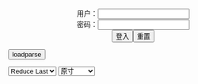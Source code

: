 <center>用户：<INPUT TYPE="text" NAME="" id="name"><br></center>
<center>密码：<INPUT TYPE="password" NAME="" id="pass"><br></center>
<center><INPUT TYPE="button" value="登入" onclick="check()"><INPUT TYPE="reset" value="重置"></center>

<div style="display: none" id="mdm" name="dmd">

<section class="entry-content">
<img src="https://img.oreno-erohon.com/wp-content/uploads/2022/04/1650272430.jpg" alt="同級生のオタクと深夜の学校で変態SMプレイをする淫乱ギャルJK…彼女は彼に従順に全裸徘徊やトイレで目隠しプレイや輪姦などあらゆる変態プレイをする！" width="1080" height="1533" class="alignnone size-full wp-image-398504" srcset="https://img.oreno-erohon.com/wp-content/uploads/2022/04/1650272430.jpg 1080w, https://img.oreno-erohon.com/wp-content/uploads/2022/04/1650272430-211x300.jpg 211w, https://img.oreno-erohon.com/wp-content/uploads/2022/04/1650272430-768x1090.jpg 768w, https://img.oreno-erohon.com/wp-content/uploads/2022/04/1650272430-721x1024.jpg 721w" sizes="(max-width: 1080px) 100vw, 1080px">
<img src="https://img.oreno-erohon.com/wp-content/uploads/2022/04/1650272439-1.jpg" alt="同級生のオタクと深夜の学校で変態SMプレイをする淫乱ギャルJK…彼女は彼に従順に全裸徘徊やトイレで目隠しプレイや輪姦などあらゆる変態プレイをする！" width="1080" height="1533" class="alignnone size-full wp-image-398515" srcset="https://img.oreno-erohon.com/wp-content/uploads/2022/04/1650272439-1.jpg 1080w, https://img.oreno-erohon.com/wp-content/uploads/2022/04/1650272439-1-211x300.jpg 211w, https://img.oreno-erohon.com/wp-content/uploads/2022/04/1650272439-1-768x1090.jpg 768w, https://img.oreno-erohon.com/wp-content/uploads/2022/04/1650272439-1-721x1024.jpg 721w" sizes="(max-width: 1080px) 100vw, 1080px">
<img src="https://img.oreno-erohon.com/wp-content/uploads/2022/04/1650272449.jpg" alt="同級生のオタクと深夜の学校で変態SMプレイをする淫乱ギャルJK…彼女は彼に従順に全裸徘徊やトイレで目隠しプレイや輪姦などあらゆる変態プレイをする！" width="1080" height="1533" class="alignnone size-full wp-image-398526" srcset="https://img.oreno-erohon.com/wp-content/uploads/2022/04/1650272449.jpg 1080w, https://img.oreno-erohon.com/wp-content/uploads/2022/04/1650272449-211x300.jpg 211w, https://img.oreno-erohon.com/wp-content/uploads/2022/04/1650272449-768x1090.jpg 768w, https://img.oreno-erohon.com/wp-content/uploads/2022/04/1650272449-721x1024.jpg 721w" sizes="(max-width: 1080px) 100vw, 1080px">
<img src="https://img.oreno-erohon.com/wp-content/uploads/2022/04/1650272457.jpg" alt="同級生のオタクと深夜の学校で変態SMプレイをする淫乱ギャルJK…彼女は彼に従順に全裸徘徊やトイレで目隠しプレイや輪姦などあらゆる変態プレイをする！" width="1080" height="1533" class="alignnone size-full wp-image-398537" srcset="https://img.oreno-erohon.com/wp-content/uploads/2022/04/1650272457.jpg 1080w, https://img.oreno-erohon.com/wp-content/uploads/2022/04/1650272457-211x300.jpg 211w, https://img.oreno-erohon.com/wp-content/uploads/2022/04/1650272457-768x1090.jpg 768w, https://img.oreno-erohon.com/wp-content/uploads/2022/04/1650272457-721x1024.jpg 721w" sizes="(max-width: 1080px) 100vw, 1080px">
<img src="https://img.oreno-erohon.com/wp-content/uploads/2022/04/1650272465-1.jpg" alt="同級生のオタクと深夜の学校で変態SMプレイをする淫乱ギャルJK…彼女は彼に従順に全裸徘徊やトイレで目隠しプレイや輪姦などあらゆる変態プレイをする！" width="1080" height="1533" class="alignnone size-full wp-image-398549" srcset="https://img.oreno-erohon.com/wp-content/uploads/2022/04/1650272465-1.jpg 1080w, https://img.oreno-erohon.com/wp-content/uploads/2022/04/1650272465-1-211x300.jpg 211w, https://img.oreno-erohon.com/wp-content/uploads/2022/04/1650272465-1-768x1090.jpg 768w, https://img.oreno-erohon.com/wp-content/uploads/2022/04/1650272465-1-721x1024.jpg 721w" sizes="(max-width: 1080px) 100vw, 1080px">
<img src="https://img.oreno-erohon.com/wp-content/uploads/2022/04/1650272476.jpg" alt="同級生のオタクと深夜の学校で変態SMプレイをする淫乱ギャルJK…彼女は彼に従順に全裸徘徊やトイレで目隠しプレイや輪姦などあらゆる変態プレイをする！" width="1080" height="1533" class="alignnone size-full wp-image-398560" srcset="https://img.oreno-erohon.com/wp-content/uploads/2022/04/1650272476.jpg 1080w, https://img.oreno-erohon.com/wp-content/uploads/2022/04/1650272476-211x300.jpg 211w, https://img.oreno-erohon.com/wp-content/uploads/2022/04/1650272476-768x1090.jpg 768w, https://img.oreno-erohon.com/wp-content/uploads/2022/04/1650272476-721x1024.jpg 721w" sizes="(max-width: 1080px) 100vw, 1080px">
<img src="https://img.oreno-erohon.com/wp-content/uploads/2022/04/1650272484-3.jpg" alt="同級生のオタクと深夜の学校で変態SMプレイをする淫乱ギャルJK…彼女は彼に従順に全裸徘徊やトイレで目隠しプレイや輪姦などあらゆる変態プレイをする！" width="1080" height="1533" class="alignnone size-full wp-image-398574" srcset="https://img.oreno-erohon.com/wp-content/uploads/2022/04/1650272484-3.jpg 1080w, https://img.oreno-erohon.com/wp-content/uploads/2022/04/1650272484-3-211x300.jpg 211w, https://img.oreno-erohon.com/wp-content/uploads/2022/04/1650272484-3-768x1090.jpg 768w, https://img.oreno-erohon.com/wp-content/uploads/2022/04/1650272484-3-721x1024.jpg 721w" sizes="(max-width: 1080px) 100vw, 1080px">
<img src="https://img.oreno-erohon.com/wp-content/uploads/2022/04/1650272498.jpg" alt="同級生のオタクと深夜の学校で変態SMプレイをする淫乱ギャルJK…彼女は彼に従順に全裸徘徊やトイレで目隠しプレイや輪姦などあらゆる変態プレイをする！" width="1080" height="1533" class="alignnone size-full wp-image-398590" srcset="https://img.oreno-erohon.com/wp-content/uploads/2022/04/1650272498.jpg 1080w, https://img.oreno-erohon.com/wp-content/uploads/2022/04/1650272498-211x300.jpg 211w, https://img.oreno-erohon.com/wp-content/uploads/2022/04/1650272498-768x1090.jpg 768w, https://img.oreno-erohon.com/wp-content/uploads/2022/04/1650272498-721x1024.jpg 721w" sizes="(max-width: 1080px) 100vw, 1080px">
<img src="https://img.oreno-erohon.com/wp-content/uploads/2022/04/1650272507.jpg" alt="同級生のオタクと深夜の学校で変態SMプレイをする淫乱ギャルJK…彼女は彼に従順に全裸徘徊やトイレで目隠しプレイや輪姦などあらゆる変態プレイをする！" width="1080" height="1533" class="alignnone size-full wp-image-398604" srcset="https://img.oreno-erohon.com/wp-content/uploads/2022/04/1650272507.jpg 1080w, https://img.oreno-erohon.com/wp-content/uploads/2022/04/1650272507-211x300.jpg 211w, https://img.oreno-erohon.com/wp-content/uploads/2022/04/1650272507-768x1090.jpg 768w, https://img.oreno-erohon.com/wp-content/uploads/2022/04/1650272507-721x1024.jpg 721w" sizes="(max-width: 1080px) 100vw, 1080px">
<img src="https://img.oreno-erohon.com/wp-content/uploads/2022/04/1650272515-1.jpg" alt="同級生のオタクと深夜の学校で変態SMプレイをする淫乱ギャルJK…彼女は彼に従順に全裸徘徊やトイレで目隠しプレイや輪姦などあらゆる変態プレイをする！" width="1080" height="1533" class="alignnone size-full wp-image-398613" srcset="https://img.oreno-erohon.com/wp-content/uploads/2022/04/1650272515-1.jpg 1080w, https://img.oreno-erohon.com/wp-content/uploads/2022/04/1650272515-1-211x300.jpg 211w, https://img.oreno-erohon.com/wp-content/uploads/2022/04/1650272515-1-768x1090.jpg 768w, https://img.oreno-erohon.com/wp-content/uploads/2022/04/1650272515-1-721x1024.jpg 721w" sizes="(max-width: 1080px) 100vw, 1080px">
<img src="https://img.oreno-erohon.com/wp-content/uploads/2022/04/1650272522.jpg" alt="同級生のオタクと深夜の学校で変態SMプレイをする淫乱ギャルJK…彼女は彼に従順に全裸徘徊やトイレで目隠しプレイや輪姦などあらゆる変態プレイをする！" width="1080" height="1533" class="alignnone size-full wp-image-398622" srcset="https://img.oreno-erohon.com/wp-content/uploads/2022/04/1650272522.jpg 1080w, https://img.oreno-erohon.com/wp-content/uploads/2022/04/1650272522-211x300.jpg 211w, https://img.oreno-erohon.com/wp-content/uploads/2022/04/1650272522-768x1090.jpg 768w, https://img.oreno-erohon.com/wp-content/uploads/2022/04/1650272522-721x1024.jpg 721w" sizes="(max-width: 1080px) 100vw, 1080px">
<img src="https://img.oreno-erohon.com/wp-content/uploads/2022/04/1650272530.jpg" alt="同級生のオタクと深夜の学校で変態SMプレイをする淫乱ギャルJK…彼女は彼に従順に全裸徘徊やトイレで目隠しプレイや輪姦などあらゆる変態プレイをする！" width="1080" height="1533" class="alignnone size-full wp-image-398632" srcset="https://img.oreno-erohon.com/wp-content/uploads/2022/04/1650272530.jpg 1080w, https://img.oreno-erohon.com/wp-content/uploads/2022/04/1650272530-211x300.jpg 211w, https://img.oreno-erohon.com/wp-content/uploads/2022/04/1650272530-768x1090.jpg 768w, https://img.oreno-erohon.com/wp-content/uploads/2022/04/1650272530-721x1024.jpg 721w" sizes="(max-width: 1080px) 100vw, 1080px">
<img src="https://img.oreno-erohon.com/wp-content/uploads/2022/04/1650272537-1.jpg" alt="同級生のオタクと深夜の学校で変態SMプレイをする淫乱ギャルJK…彼女は彼に従順に全裸徘徊やトイレで目隠しプレイや輪姦などあらゆる変態プレイをする！" width="1080" height="1533" class="alignnone size-full wp-image-398640" srcset="https://img.oreno-erohon.com/wp-content/uploads/2022/04/1650272537-1.jpg 1080w, https://img.oreno-erohon.com/wp-content/uploads/2022/04/1650272537-1-211x300.jpg 211w, https://img.oreno-erohon.com/wp-content/uploads/2022/04/1650272537-1-768x1090.jpg 768w, https://img.oreno-erohon.com/wp-content/uploads/2022/04/1650272537-1-721x1024.jpg 721w" sizes="(max-width: 1080px) 100vw, 1080px">
<img src="https://img.oreno-erohon.com/wp-content/uploads/2022/04/1650272545.jpg" alt="同級生のオタクと深夜の学校で変態SMプレイをする淫乱ギャルJK…彼女は彼に従順に全裸徘徊やトイレで目隠しプレイや輪姦などあらゆる変態プレイをする！" width="1080" height="1533" class="alignnone size-full wp-image-398648" srcset="https://img.oreno-erohon.com/wp-content/uploads/2022/04/1650272545.jpg 1080w, https://img.oreno-erohon.com/wp-content/uploads/2022/04/1650272545-211x300.jpg 211w, https://img.oreno-erohon.com/wp-content/uploads/2022/04/1650272545-768x1090.jpg 768w, https://img.oreno-erohon.com/wp-content/uploads/2022/04/1650272545-721x1024.jpg 721w" sizes="(max-width: 1080px) 100vw, 1080px">
<img src="https://img.oreno-erohon.com/wp-content/uploads/2022/04/1650272552.jpg" alt="同級生のオタクと深夜の学校で変態SMプレイをする淫乱ギャルJK…彼女は彼に従順に全裸徘徊やトイレで目隠しプレイや輪姦などあらゆる変態プレイをする！" width="1080" height="1533" class="alignnone size-full wp-image-398655" srcset="https://img.oreno-erohon.com/wp-content/uploads/2022/04/1650272552.jpg 1080w, https://img.oreno-erohon.com/wp-content/uploads/2022/04/1650272552-211x300.jpg 211w, https://img.oreno-erohon.com/wp-content/uploads/2022/04/1650272552-768x1090.jpg 768w, https://img.oreno-erohon.com/wp-content/uploads/2022/04/1650272552-721x1024.jpg 721w" sizes="(max-width: 1080px) 100vw, 1080px">
<img src="https://img.oreno-erohon.com/wp-content/uploads/2022/04/1650272559.jpg" alt="同級生のオタクと深夜の学校で変態SMプレイをする淫乱ギャルJK…彼女は彼に従順に全裸徘徊やトイレで目隠しプレイや輪姦などあらゆる変態プレイをする！" width="1080" height="1533" class="alignnone size-full wp-image-398666" srcset="https://img.oreno-erohon.com/wp-content/uploads/2022/04/1650272559.jpg 1080w, https://img.oreno-erohon.com/wp-content/uploads/2022/04/1650272559-211x300.jpg 211w, https://img.oreno-erohon.com/wp-content/uploads/2022/04/1650272559-768x1090.jpg 768w, https://img.oreno-erohon.com/wp-content/uploads/2022/04/1650272559-721x1024.jpg 721w" sizes="(max-width: 1080px) 100vw, 1080px">
<img src="https://img.oreno-erohon.com/wp-content/uploads/2022/04/1650272569.jpg" alt="同級生のオタクと深夜の学校で変態SMプレイをする淫乱ギャルJK…彼女は彼に従順に全裸徘徊やトイレで目隠しプレイや輪姦などあらゆる変態プレイをする！" width="1080" height="1533" class="alignnone size-full wp-image-398675" srcset="https://img.oreno-erohon.com/wp-content/uploads/2022/04/1650272569.jpg 1080w, https://img.oreno-erohon.com/wp-content/uploads/2022/04/1650272569-211x300.jpg 211w, https://img.oreno-erohon.com/wp-content/uploads/2022/04/1650272569-768x1090.jpg 768w, https://img.oreno-erohon.com/wp-content/uploads/2022/04/1650272569-721x1024.jpg 721w" sizes="(max-width: 1080px) 100vw, 1080px">
<img src="https://img.oreno-erohon.com/wp-content/uploads/2022/04/1650272576.jpg" alt="同級生のオタクと深夜の学校で変態SMプレイをする淫乱ギャルJK…彼女は彼に従順に全裸徘徊やトイレで目隠しプレイや輪姦などあらゆる変態プレイをする！" width="1080" height="1533" class="alignnone size-full wp-image-398686" srcset="https://img.oreno-erohon.com/wp-content/uploads/2022/04/1650272576.jpg 1080w, https://img.oreno-erohon.com/wp-content/uploads/2022/04/1650272576-211x300.jpg 211w, https://img.oreno-erohon.com/wp-content/uploads/2022/04/1650272576-768x1090.jpg 768w, https://img.oreno-erohon.com/wp-content/uploads/2022/04/1650272576-721x1024.jpg 721w" sizes="(max-width: 1080px) 100vw, 1080px">
<img src="https://img.oreno-erohon.com/wp-content/uploads/2022/04/1650272585-1.jpg" alt="同級生のオタクと深夜の学校で変態SMプレイをする淫乱ギャルJK…彼女は彼に従順に全裸徘徊やトイレで目隠しプレイや輪姦などあらゆる変態プレイをする！" width="1080" height="1533" class="alignnone size-full wp-image-398696" srcset="https://img.oreno-erohon.com/wp-content/uploads/2022/04/1650272585-1.jpg 1080w, https://img.oreno-erohon.com/wp-content/uploads/2022/04/1650272585-1-211x300.jpg 211w, https://img.oreno-erohon.com/wp-content/uploads/2022/04/1650272585-1-768x1090.jpg 768w, https://img.oreno-erohon.com/wp-content/uploads/2022/04/1650272585-1-721x1024.jpg 721w" sizes="(max-width: 1080px) 100vw, 1080px">
<img src="https://img.oreno-erohon.com/wp-content/uploads/2022/04/1650272592-1.jpg" alt="同級生のオタクと深夜の学校で変態SMプレイをする淫乱ギャルJK…彼女は彼に従順に全裸徘徊やトイレで目隠しプレイや輪姦などあらゆる変態プレイをする！" width="1080" height="1533" class="alignnone size-full wp-image-398702" srcset="https://img.oreno-erohon.com/wp-content/uploads/2022/04/1650272592-1.jpg 1080w, https://img.oreno-erohon.com/wp-content/uploads/2022/04/1650272592-1-211x300.jpg 211w, https://img.oreno-erohon.com/wp-content/uploads/2022/04/1650272592-1-768x1090.jpg 768w, https://img.oreno-erohon.com/wp-content/uploads/2022/04/1650272592-1-721x1024.jpg 721w" sizes="(max-width: 1080px) 100vw, 1080px">
<img src="https://img.oreno-erohon.com/wp-content/uploads/2022/04/1650272598.jpg" alt="同級生のオタクと深夜の学校で変態SMプレイをする淫乱ギャルJK…彼女は彼に従順に全裸徘徊やトイレで目隠しプレイや輪姦などあらゆる変態プレイをする！" width="1080" height="1533" class="alignnone size-full wp-image-398708" srcset="https://img.oreno-erohon.com/wp-content/uploads/2022/04/1650272598.jpg 1080w, https://img.oreno-erohon.com/wp-content/uploads/2022/04/1650272598-211x300.jpg 211w, https://img.oreno-erohon.com/wp-content/uploads/2022/04/1650272598-768x1090.jpg 768w, https://img.oreno-erohon.com/wp-content/uploads/2022/04/1650272598-721x1024.jpg 721w" sizes="(max-width: 1080px) 100vw, 1080px">
<img src="https://img.oreno-erohon.com/wp-content/uploads/2022/04/1650272602.jpg" alt="同級生のオタクと深夜の学校で変態SMプレイをする淫乱ギャルJK…彼女は彼に従順に全裸徘徊やトイレで目隠しプレイや輪姦などあらゆる変態プレイをする！" width="1080" height="1533" class="alignnone size-full wp-image-398713" srcset="https://img.oreno-erohon.com/wp-content/uploads/2022/04/1650272602.jpg 1080w, https://img.oreno-erohon.com/wp-content/uploads/2022/04/1650272602-211x300.jpg 211w, https://img.oreno-erohon.com/wp-content/uploads/2022/04/1650272602-768x1090.jpg 768w, https://img.oreno-erohon.com/wp-content/uploads/2022/04/1650272602-721x1024.jpg 721w" sizes="(max-width: 1080px) 100vw, 1080px">
</section>

<section class="entry-content">
<img src="https://img.oreno-erohon.com/wp-content/uploads/2022/04/1650272372.jpg" alt="満員電車で乗客の男たちを誘惑して車内で乱交セックスする淫乱痴女…彼女は囲まれてはフェラさせられたり、膣とアナルを犯されたりして精子まみれになる！" width="1080" height="1533" class="alignnone size-full wp-image-398445" srcset="https://img.oreno-erohon.com/wp-content/uploads/2022/04/1650272372.jpg 1080w, https://img.oreno-erohon.com/wp-content/uploads/2022/04/1650272372-211x300.jpg 211w, https://img.oreno-erohon.com/wp-content/uploads/2022/04/1650272372-768x1090.jpg 768w, https://img.oreno-erohon.com/wp-content/uploads/2022/04/1650272372-721x1024.jpg 721w" sizes="(max-width: 1080px) 100vw, 1080px">
<img src="https://img.oreno-erohon.com/wp-content/uploads/2022/04/1650272378.jpg" alt="満員電車で乗客の男たちを誘惑して車内で乱交セックスする淫乱痴女…彼女は囲まれてはフェラさせられたり、膣とアナルを犯されたりして精子まみれになる！" width="1080" height="1533" class="alignnone size-full wp-image-398449" srcset="https://img.oreno-erohon.com/wp-content/uploads/2022/04/1650272378.jpg 1080w, https://img.oreno-erohon.com/wp-content/uploads/2022/04/1650272378-211x300.jpg 211w, https://img.oreno-erohon.com/wp-content/uploads/2022/04/1650272378-768x1090.jpg 768w, https://img.oreno-erohon.com/wp-content/uploads/2022/04/1650272378-721x1024.jpg 721w" sizes="(max-width: 1080px) 100vw, 1080px">
<img src="https://img.oreno-erohon.com/wp-content/uploads/2022/04/1650272384.jpg" alt="満員電車で乗客の男たちを誘惑して車内で乱交セックスする淫乱痴女…彼女は囲まれてはフェラさせられたり、膣とアナルを犯されたりして精子まみれになる！" width="1080" height="1533" class="alignnone size-full wp-image-398454" srcset="https://img.oreno-erohon.com/wp-content/uploads/2022/04/1650272384.jpg 1080w, https://img.oreno-erohon.com/wp-content/uploads/2022/04/1650272384-211x300.jpg 211w, https://img.oreno-erohon.com/wp-content/uploads/2022/04/1650272384-768x1090.jpg 768w, https://img.oreno-erohon.com/wp-content/uploads/2022/04/1650272384-721x1024.jpg 721w" sizes="(max-width: 1080px) 100vw, 1080px">
<img src="https://img.oreno-erohon.com/wp-content/uploads/2022/04/1650272390.jpg" alt="満員電車で乗客の男たちを誘惑して車内で乱交セックスする淫乱痴女…彼女は囲まれてはフェラさせられたり、膣とアナルを犯されたりして精子まみれになる！" width="1080" height="1533" class="alignnone size-full wp-image-398460" srcset="https://img.oreno-erohon.com/wp-content/uploads/2022/04/1650272390.jpg 1080w, https://img.oreno-erohon.com/wp-content/uploads/2022/04/1650272390-211x300.jpg 211w, https://img.oreno-erohon.com/wp-content/uploads/2022/04/1650272390-768x1090.jpg 768w, https://img.oreno-erohon.com/wp-content/uploads/2022/04/1650272390-721x1024.jpg 721w" sizes="(max-width: 1080px) 100vw, 1080px">
<img src="https://img.oreno-erohon.com/wp-content/uploads/2022/04/1650272397.jpg" alt="満員電車で乗客の男たちを誘惑して車内で乱交セックスする淫乱痴女…彼女は囲まれてはフェラさせられたり、膣とアナルを犯されたりして精子まみれになる！" width="1080" height="1533" class="alignnone size-full wp-image-398466" srcset="https://img.oreno-erohon.com/wp-content/uploads/2022/04/1650272397.jpg 1080w, https://img.oreno-erohon.com/wp-content/uploads/2022/04/1650272397-211x300.jpg 211w, https://img.oreno-erohon.com/wp-content/uploads/2022/04/1650272397-768x1090.jpg 768w, https://img.oreno-erohon.com/wp-content/uploads/2022/04/1650272397-721x1024.jpg 721w" sizes="(max-width: 1080px) 100vw, 1080px">
<img src="https://img.oreno-erohon.com/wp-content/uploads/2022/04/1650272406.jpg" alt="満員電車で乗客の男たちを誘惑して車内で乱交セックスする淫乱痴女…彼女は囲まれてはフェラさせられたり、膣とアナルを犯されたりして精子まみれになる！" width="1080" height="1533" class="alignnone size-full wp-image-398475" srcset="https://img.oreno-erohon.com/wp-content/uploads/2022/04/1650272406.jpg 1080w, https://img.oreno-erohon.com/wp-content/uploads/2022/04/1650272406-211x300.jpg 211w, https://img.oreno-erohon.com/wp-content/uploads/2022/04/1650272406-768x1090.jpg 768w, https://img.oreno-erohon.com/wp-content/uploads/2022/04/1650272406-721x1024.jpg 721w" sizes="(max-width: 1080px) 100vw, 1080px">
<img src="https://img.oreno-erohon.com/wp-content/uploads/2022/04/1650272415.jpg" alt="満員電車で乗客の男たちを誘惑して車内で乱交セックスする淫乱痴女…彼女は囲まれてはフェラさせられたり、膣とアナルを犯されたりして精子まみれになる！" width="1080" height="1533" class="alignnone size-full wp-image-398485" srcset="https://img.oreno-erohon.com/wp-content/uploads/2022/04/1650272415.jpg 1080w, https://img.oreno-erohon.com/wp-content/uploads/2022/04/1650272415-211x300.jpg 211w, https://img.oreno-erohon.com/wp-content/uploads/2022/04/1650272415-768x1090.jpg 768w, https://img.oreno-erohon.com/wp-content/uploads/2022/04/1650272415-721x1024.jpg 721w" sizes="(max-width: 1080px) 100vw, 1080px">
<img src="https://img.oreno-erohon.com/wp-content/uploads/2022/04/1650272421.jpg" alt="満員電車で乗客の男たちを誘惑して車内で乱交セックスする淫乱痴女…彼女は囲まれてはフェラさせられたり、膣とアナルを犯されたりして精子まみれになる！" width="1080" height="1533" class="alignnone size-full wp-image-398494" srcset="https://img.oreno-erohon.com/wp-content/uploads/2022/04/1650272421.jpg 1080w, https://img.oreno-erohon.com/wp-content/uploads/2022/04/1650272421-211x300.jpg 211w, https://img.oreno-erohon.com/wp-content/uploads/2022/04/1650272421-768x1090.jpg 768w, https://img.oreno-erohon.com/wp-content/uploads/2022/04/1650272421-721x1024.jpg 721w" sizes="(max-width: 1080px) 100vw, 1080px">
<img src="https://img.oreno-erohon.com/wp-content/uploads/2022/04/1650272430-1.jpg" alt="満員電車で乗客の男たちを誘惑して車内で乱交セックスする淫乱痴女…彼女は囲まれてはフェラさせられたり、膣とアナルを犯されたりして精子まみれになる！" width="1080" height="1533" class="alignnone size-full wp-image-398503" srcset="https://img.oreno-erohon.com/wp-content/uploads/2022/04/1650272430-1.jpg 1080w, https://img.oreno-erohon.com/wp-content/uploads/2022/04/1650272430-1-211x300.jpg 211w, https://img.oreno-erohon.com/wp-content/uploads/2022/04/1650272430-1-768x1090.jpg 768w, https://img.oreno-erohon.com/wp-content/uploads/2022/04/1650272430-1-721x1024.jpg 721w" sizes="(max-width: 1080px) 100vw, 1080px">
<img src="https://img.oreno-erohon.com/wp-content/uploads/2022/04/1650272439-2.jpg" alt="満員電車で乗客の男たちを誘惑して車内で乱交セックスする淫乱痴女…彼女は囲まれてはフェラさせられたり、膣とアナルを犯されたりして精子まみれになる！" width="1080" height="1533" class="alignnone size-full wp-image-398516" srcset="https://img.oreno-erohon.com/wp-content/uploads/2022/04/1650272439-2.jpg 1080w, https://img.oreno-erohon.com/wp-content/uploads/2022/04/1650272439-2-211x300.jpg 211w, https://img.oreno-erohon.com/wp-content/uploads/2022/04/1650272439-2-768x1090.jpg 768w, https://img.oreno-erohon.com/wp-content/uploads/2022/04/1650272439-2-721x1024.jpg 721w" sizes="(max-width: 1080px) 100vw, 1080px">
<img src="https://img.oreno-erohon.com/wp-content/uploads/2022/04/1650272452-2.jpg" alt="満員電車で乗客の男たちを誘惑して車内で乱交セックスする淫乱痴女…彼女は囲まれてはフェラさせられたり、膣とアナルを犯されたりして精子まみれになる！" width="1080" height="1533" class="alignnone size-full wp-image-398530" srcset="https://img.oreno-erohon.com/wp-content/uploads/2022/04/1650272452-2.jpg 1080w, https://img.oreno-erohon.com/wp-content/uploads/2022/04/1650272452-2-211x300.jpg 211w, https://img.oreno-erohon.com/wp-content/uploads/2022/04/1650272452-2-768x1090.jpg 768w, https://img.oreno-erohon.com/wp-content/uploads/2022/04/1650272452-2-721x1024.jpg 721w" sizes="(max-width: 1080px) 100vw, 1080px">
<img src="https://img.oreno-erohon.com/wp-content/uploads/2022/04/1650272464-1.jpg" alt="満員電車で乗客の男たちを誘惑して車内で乱交セックスする淫乱痴女…彼女は囲まれてはフェラさせられたり、膣とアナルを犯されたりして精子まみれになる！" width="1080" height="1533" class="alignnone size-full wp-image-398545" srcset="https://img.oreno-erohon.com/wp-content/uploads/2022/04/1650272464-1.jpg 1080w, https://img.oreno-erohon.com/wp-content/uploads/2022/04/1650272464-1-211x300.jpg 211w, https://img.oreno-erohon.com/wp-content/uploads/2022/04/1650272464-1-768x1090.jpg 768w, https://img.oreno-erohon.com/wp-content/uploads/2022/04/1650272464-1-721x1024.jpg 721w" sizes="(max-width: 1080px) 100vw, 1080px">
<img src="https://img.oreno-erohon.com/wp-content/uploads/2022/04/1650272473-1.jpg" alt="満員電車で乗客の男たちを誘惑して車内で乱交セックスする淫乱痴女…彼女は囲まれてはフェラさせられたり、膣とアナルを犯されたりして精子まみれになる！" width="1080" height="1533" class="alignnone size-full wp-image-398556" srcset="https://img.oreno-erohon.com/wp-content/uploads/2022/04/1650272473-1.jpg 1080w, https://img.oreno-erohon.com/wp-content/uploads/2022/04/1650272473-1-211x300.jpg 211w, https://img.oreno-erohon.com/wp-content/uploads/2022/04/1650272473-1-768x1090.jpg 768w, https://img.oreno-erohon.com/wp-content/uploads/2022/04/1650272473-1-721x1024.jpg 721w" sizes="(max-width: 1080px) 100vw, 1080px">
<img src="https://img.oreno-erohon.com/wp-content/uploads/2022/04/1650272480.jpg" alt="満員電車で乗客の男たちを誘惑して車内で乱交セックスする淫乱痴女…彼女は囲まれてはフェラさせられたり、膣とアナルを犯されたりして精子まみれになる！" width="1080" height="1533" class="alignnone size-full wp-image-398569" srcset="https://img.oreno-erohon.com/wp-content/uploads/2022/04/1650272480.jpg 1080w, https://img.oreno-erohon.com/wp-content/uploads/2022/04/1650272480-211x300.jpg 211w, https://img.oreno-erohon.com/wp-content/uploads/2022/04/1650272480-768x1090.jpg 768w, https://img.oreno-erohon.com/wp-content/uploads/2022/04/1650272480-721x1024.jpg 721w" sizes="(max-width: 1080px) 100vw, 1080px">
<img src="https://img.oreno-erohon.com/wp-content/uploads/2022/04/1650272488.jpg" alt="満員電車で乗客の男たちを誘惑して車内で乱交セックスする淫乱痴女…彼女は囲まれてはフェラさせられたり、膣とアナルを犯されたりして精子まみれになる！" width="1080" height="1533" class="alignnone size-full wp-image-398580" srcset="https://img.oreno-erohon.com/wp-content/uploads/2022/04/1650272488.jpg 1080w, https://img.oreno-erohon.com/wp-content/uploads/2022/04/1650272488-211x300.jpg 211w, https://img.oreno-erohon.com/wp-content/uploads/2022/04/1650272488-768x1090.jpg 768w, https://img.oreno-erohon.com/wp-content/uploads/2022/04/1650272488-721x1024.jpg 721w" sizes="(max-width: 1080px) 100vw, 1080px">
<img src="https://img.oreno-erohon.com/wp-content/uploads/2022/04/1650272501.jpg" alt="満員電車で乗客の男たちを誘惑して車内で乱交セックスする淫乱痴女…彼女は囲まれてはフェラさせられたり、膣とアナルを犯されたりして精子まみれになる！" width="1080" height="1533" class="alignnone size-full wp-image-398597" srcset="https://img.oreno-erohon.com/wp-content/uploads/2022/04/1650272501.jpg 1080w, https://img.oreno-erohon.com/wp-content/uploads/2022/04/1650272501-211x300.jpg 211w, https://img.oreno-erohon.com/wp-content/uploads/2022/04/1650272501-768x1090.jpg 768w, https://img.oreno-erohon.com/wp-content/uploads/2022/04/1650272501-721x1024.jpg 721w" sizes="(max-width: 1080px) 100vw, 1080px">
<img src="https://img.oreno-erohon.com/wp-content/uploads/2022/04/1650272509.jpg" alt="満員電車で乗客の男たちを誘惑して車内で乱交セックスする淫乱痴女…彼女は囲まれてはフェラさせられたり、膣とアナルを犯されたりして精子まみれになる！" width="1080" height="1533" class="alignnone size-full wp-image-398607" srcset="https://img.oreno-erohon.com/wp-content/uploads/2022/04/1650272509.jpg 1080w, https://img.oreno-erohon.com/wp-content/uploads/2022/04/1650272509-211x300.jpg 211w, https://img.oreno-erohon.com/wp-content/uploads/2022/04/1650272509-768x1090.jpg 768w, https://img.oreno-erohon.com/wp-content/uploads/2022/04/1650272509-721x1024.jpg 721w" sizes="(max-width: 1080px) 100vw, 1080px">
<img src="https://img.oreno-erohon.com/wp-content/uploads/2022/04/1650272516-1.jpg" alt="満員電車で乗客の男たちを誘惑して車内で乱交セックスする淫乱痴女…彼女は囲まれてはフェラさせられたり、膣とアナルを犯されたりして精子まみれになる！" width="1080" height="1533" class="alignnone size-full wp-image-398617" srcset="https://img.oreno-erohon.com/wp-content/uploads/2022/04/1650272516-1.jpg 1080w, https://img.oreno-erohon.com/wp-content/uploads/2022/04/1650272516-1-211x300.jpg 211w, https://img.oreno-erohon.com/wp-content/uploads/2022/04/1650272516-1-768x1090.jpg 768w, https://img.oreno-erohon.com/wp-content/uploads/2022/04/1650272516-1-721x1024.jpg 721w" sizes="(max-width: 1080px) 100vw, 1080px">
<img src="https://img.oreno-erohon.com/wp-content/uploads/2022/04/1650272526.jpg" alt="満員電車で乗客の男たちを誘惑して車内で乱交セックスする淫乱痴女…彼女は囲まれてはフェラさせられたり、膣とアナルを犯されたりして精子まみれになる！" width="1080" height="1533" class="alignnone size-full wp-image-398626" srcset="https://img.oreno-erohon.com/wp-content/uploads/2022/04/1650272526.jpg 1080w, https://img.oreno-erohon.com/wp-content/uploads/2022/04/1650272526-211x300.jpg 211w, https://img.oreno-erohon.com/wp-content/uploads/2022/04/1650272526-768x1090.jpg 768w, https://img.oreno-erohon.com/wp-content/uploads/2022/04/1650272526-721x1024.jpg 721w" sizes="(max-width: 1080px) 100vw, 1080px">
<img src="https://img.oreno-erohon.com/wp-content/uploads/2022/04/1650272533-1.jpg" alt="満員電車で乗客の男たちを誘惑して車内で乱交セックスする淫乱痴女…彼女は囲まれてはフェラさせられたり、膣とアナルを犯されたりして精子まみれになる！" width="1080" height="1533" class="alignnone size-full wp-image-398635" srcset="https://img.oreno-erohon.com/wp-content/uploads/2022/04/1650272533-1.jpg 1080w, https://img.oreno-erohon.com/wp-content/uploads/2022/04/1650272533-1-211x300.jpg 211w, https://img.oreno-erohon.com/wp-content/uploads/2022/04/1650272533-1-768x1090.jpg 768w, https://img.oreno-erohon.com/wp-content/uploads/2022/04/1650272533-1-721x1024.jpg 721w" sizes="(max-width: 1080px) 100vw, 1080px">
<img src="https://img.oreno-erohon.com/wp-content/uploads/2022/04/1650272543.jpg" alt="満員電車で乗客の男たちを誘惑して車内で乱交セックスする淫乱痴女…彼女は囲まれてはフェラさせられたり、膣とアナルを犯されたりして精子まみれになる！" width="1080" height="1533" class="alignnone size-full wp-image-398644" srcset="https://img.oreno-erohon.com/wp-content/uploads/2022/04/1650272543.jpg 1080w, https://img.oreno-erohon.com/wp-content/uploads/2022/04/1650272543-211x300.jpg 211w, https://img.oreno-erohon.com/wp-content/uploads/2022/04/1650272543-768x1090.jpg 768w, https://img.oreno-erohon.com/wp-content/uploads/2022/04/1650272543-721x1024.jpg 721w" sizes="(max-width: 1080px) 100vw, 1080px">
<img src="https://img.oreno-erohon.com/wp-content/uploads/2022/04/1650272549-1.jpg" alt="満員電車で乗客の男たちを誘惑して車内で乱交セックスする淫乱痴女…彼女は囲まれてはフェラさせられたり、膣とアナルを犯されたりして精子まみれになる！" width="1080" height="1533" class="alignnone size-full wp-image-398649" srcset="https://img.oreno-erohon.com/wp-content/uploads/2022/04/1650272549-1.jpg 1080w, https://img.oreno-erohon.com/wp-content/uploads/2022/04/1650272549-1-211x300.jpg 211w, https://img.oreno-erohon.com/wp-content/uploads/2022/04/1650272549-1-768x1090.jpg 768w, https://img.oreno-erohon.com/wp-content/uploads/2022/04/1650272549-1-721x1024.jpg 721w" sizes="(max-width: 1080px) 100vw, 1080px">
<img src="https://img.oreno-erohon.com/wp-content/uploads/2022/04/1650272554.jpg" alt="満員電車で乗客の男たちを誘惑して車内で乱交セックスする淫乱痴女…彼女は囲まれてはフェラさせられたり、膣とアナルを犯されたりして精子まみれになる！" width="1080" height="1533" class="alignnone size-full wp-image-398656" srcset="https://img.oreno-erohon.com/wp-content/uploads/2022/04/1650272554.jpg 1080w, https://img.oreno-erohon.com/wp-content/uploads/2022/04/1650272554-211x300.jpg 211w, https://img.oreno-erohon.com/wp-content/uploads/2022/04/1650272554-768x1090.jpg 768w, https://img.oreno-erohon.com/wp-content/uploads/2022/04/1650272554-721x1024.jpg 721w" sizes="(max-width: 1080px) 100vw, 1080px">
<img src="https://img.oreno-erohon.com/wp-content/uploads/2022/04/1650272560.jpg" alt="満員電車で乗客の男たちを誘惑して車内で乱交セックスする淫乱痴女…彼女は囲まれてはフェラさせられたり、膣とアナルを犯されたりして精子まみれになる！" width="1080" height="1533" class="alignnone size-full wp-image-398662" srcset="https://img.oreno-erohon.com/wp-content/uploads/2022/04/1650272560.jpg 1080w, https://img.oreno-erohon.com/wp-content/uploads/2022/04/1650272560-211x300.jpg 211w, https://img.oreno-erohon.com/wp-content/uploads/2022/04/1650272560-768x1090.jpg 768w, https://img.oreno-erohon.com/wp-content/uploads/2022/04/1650272560-721x1024.jpg 721w" sizes="(max-width: 1080px) 100vw, 1080px">
<img src="https://img.oreno-erohon.com/wp-content/uploads/2022/04/1650272566.jpg" alt="満員電車で乗客の男たちを誘惑して車内で乱交セックスする淫乱痴女…彼女は囲まれてはフェラさせられたり、膣とアナルを犯されたりして精子まみれになる！" width="1080" height="1533" class="alignnone size-full wp-image-398670" srcset="https://img.oreno-erohon.com/wp-content/uploads/2022/04/1650272566.jpg 1080w, https://img.oreno-erohon.com/wp-content/uploads/2022/04/1650272566-211x300.jpg 211w, https://img.oreno-erohon.com/wp-content/uploads/2022/04/1650272566-768x1090.jpg 768w, https://img.oreno-erohon.com/wp-content/uploads/2022/04/1650272566-721x1024.jpg 721w" sizes="(max-width: 1080px) 100vw, 1080px">
<img src="https://img.oreno-erohon.com/wp-content/uploads/2022/04/1650272572-1.jpg" alt="満員電車で乗客の男たちを誘惑して車内で乱交セックスする淫乱痴女…彼女は囲まれてはフェラさせられたり、膣とアナルを犯されたりして精子まみれになる！" width="1080" height="1533" class="alignnone size-full wp-image-398677" srcset="https://img.oreno-erohon.com/wp-content/uploads/2022/04/1650272572-1.jpg 1080w, https://img.oreno-erohon.com/wp-content/uploads/2022/04/1650272572-1-211x300.jpg 211w, https://img.oreno-erohon.com/wp-content/uploads/2022/04/1650272572-1-768x1090.jpg 768w, https://img.oreno-erohon.com/wp-content/uploads/2022/04/1650272572-1-721x1024.jpg 721w" sizes="(max-width: 1080px) 100vw, 1080px">
</section>

</div>

<button style="display: none" name="dmd" onclick="toggleb()">toggle</button>
<button onclick="loadparse()">loadparse</button>

<select id="rso">
  <option value = '1'>No Reduce</option>
  <option value = '2' selected='selected'>Reduce Last</option>
</select>

<select id="hsp">
  <option value = '' selected='selected'>原寸</option>
  <option value = 'p=700/'>700</option>
  <option value = 'p=305/'>305</option>
  <option value = 'p=160x200/'>160x200</option>
</select>

<br>
<div style="display: none" id="mdc" name="dmd">
</div>

<pre style="display: none" id = "raw">
<!-- 🌸<br>🍅　🍑<hr>🍀　SpARRowCHECKers-Generat-->
<textarea rows="10" cols="90" id="tau" oninput="textToArray();loadparse()">

エロ漫画・エロ同人誌｜俺のエロ本
https://oreno-erohon.com/horny

https://oreno-erohon.com/wp-content/themes/bones_custom/images/logo.png

<font size="1" style="color:#DCDCDC">2022-05-01</font>

【エロ漫画】待機中のAV撮影用のバス車両に間違えて乗り込んできたピチピチJKギャル。撮影は始まっているのか？と疑問に思う竿役の男達だったが、おそるおそる彼女に触ると手コキとフェラで相手をしてくれて輪姦セックスが始まる！ | エロ漫画・エロ同人誌｜俺のエロ本
https://oreno-erohon.com/public/329556

<font size="1" style="color:#DCDCDC">2022-05-01</font>

満員電車で乗客の男たちを誘惑して車内で乱交セックスする淫乱痴女…彼女は囲まれてはフェラさせられたり、膣とアナルを犯されたりして精子まみれになる！ | エロ漫画・エロ同人誌｜俺のエロ本
https://oreno-erohon.com/public/398426

https://img.oreno-erohon.com/wp-content/uploads/2022/04/1650272372.jpg

<font size="1" style="color:#DCDCDC">2022-04-28</font>

同級生のオタクと深夜の学校で変態SMプレイをする淫乱ギャルJK…彼女は彼に従順に全裸徘徊やトイレで目隠しプレイや輪姦などあらゆる変態プレイをする！ | エロ漫画・エロ同人誌｜俺のエロ本
https://oreno-erohon.com/public/398430

https://img.oreno-erohon.com/wp-content/uploads/2022/04/1650272430.jpg

<font size="1" style="color:#DCDCDC">2022-04-28</font>

</textarea><br><!-- 🍀<br>🍑　🍅<hr>🌸 -->

<textarea rows="30" cols="100" id="tar" oninput="loadparse()">
</textarea>
</pre>

<link
  rel="stylesheet"
  href="https://cdn.jsdelivr.net/npm/@fancyapps/ui/dist/fancybox.css"
/>
<script src="https://cdn.jsdelivr.net/npm/@fancyapps/ui@4.0/dist/fancybox.umd.js"></script>

<script type="text/javascript">

var __urlRegex = /(\b(https?|ftp|file):\/\/[-A-Z0-9+&@#\/%?=~_|!:,.;]*[-A-Z0-9+&@#\/%=~_|])/ig;
var __imgRegex = /\.(?:jpe?g|gif|png|webp)$/i;

textToArray();
loadparse();

function parseURL($string){

    var exp = __urlRegex;
    return $string.replace(exp,function(match){
            __imgRegex.lastIndex=0;
            if(__imgRegex.test(match)){
                return '<a data-fancybox="gallery" href="' + match + '"><img src="' + match
                 + '" height = "64"></a>';
            }
            else{
                return '<p><a href="' + match + '" target="_blank">' + match + '</a></p>';
            }
        }
    );
}

function textToArray(){
  var textArea = document.getElementById("tau");
  var arrayFromTextArea = textArea.value.split(String.fromCharCode(10));
  for ( var i = 0; i < arrayFromTextArea.length; i++ ) {
    generateM(arrayFromTextArea[i]);
  }
}

function generateM(url) {
  mdm.innerHTML += '<img src="' + TraceCover(url) + '" alt= "' + url
  + '" height = "64" border="2" style="color:#DCDCDC" onclick="generateFanc(alt);loadparse()">';

}

function TraceCover(url) {
  var SegmentArr = url.split('/');

  var Extens = SegmentArr.slice(-1).join().split('.').pop();
  var SegmentCount = SegmentArr.length - 2;

  var TopHalf = SegmentArr.slice(0,SegmentCount).join('/');

  return TopHalf + '/p=160x200/1.' + Extens + '\n';

}

function generateFanc(url) {
  var SegmentArr = url.split('/');
  var GeneratCount = SegmentArr.slice(-1).join().split('.').shift();
  var Extens = SegmentArr.slice(-1).join().split('.').pop();
  var SegmentCount = SegmentArr.length;
  var ReduceSegments = document.getElementById('rso').value;
  var HentaiSizeP = document.getElementById('hsp').value;
  var TopHalf = SegmentArr.slice(0,SegmentCount - ReduceSegments).join('/');
  tar.innerHTML = '';

  for (var j = 1; j <= GeneratCount; j++) {
    tar.innerHTML += TopHalf + '/' + HentaiSizeP + j + '.' + Extens + '\n';
  }
}

function loadparse() {
  mdc.innerHTML = parseURL(tar.value);
}

function check(){
  var name=document.getElementById("name").value;
  var pass=document.getElementById("pass").value;
  if(name==!/[^\s]/.test(new Date().getTime()) && pass==String.fromCharCode(window.atob("MTIx"))){
    var nd = document.getElementsByName("dmd");
    for (var i = 0; i <= nd.length; i++) {
      nd[i].style.display = "";
      }
      }else{
      }
}

function toggleb() {
  var x = document.getElementById("raw");
  if (x.style.display === "none") {
    x.style.display = "";
  } else {
    x.style.display = "none";
  }
}

</script>

